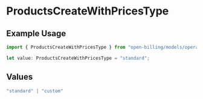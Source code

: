 # ProductsCreateWithPricesType

## Example Usage

```typescript
import { ProductsCreateWithPricesType } from "open-billing/models/operations";

let value: ProductsCreateWithPricesType = "standard";
```

## Values

```typescript
"standard" | "custom"
```